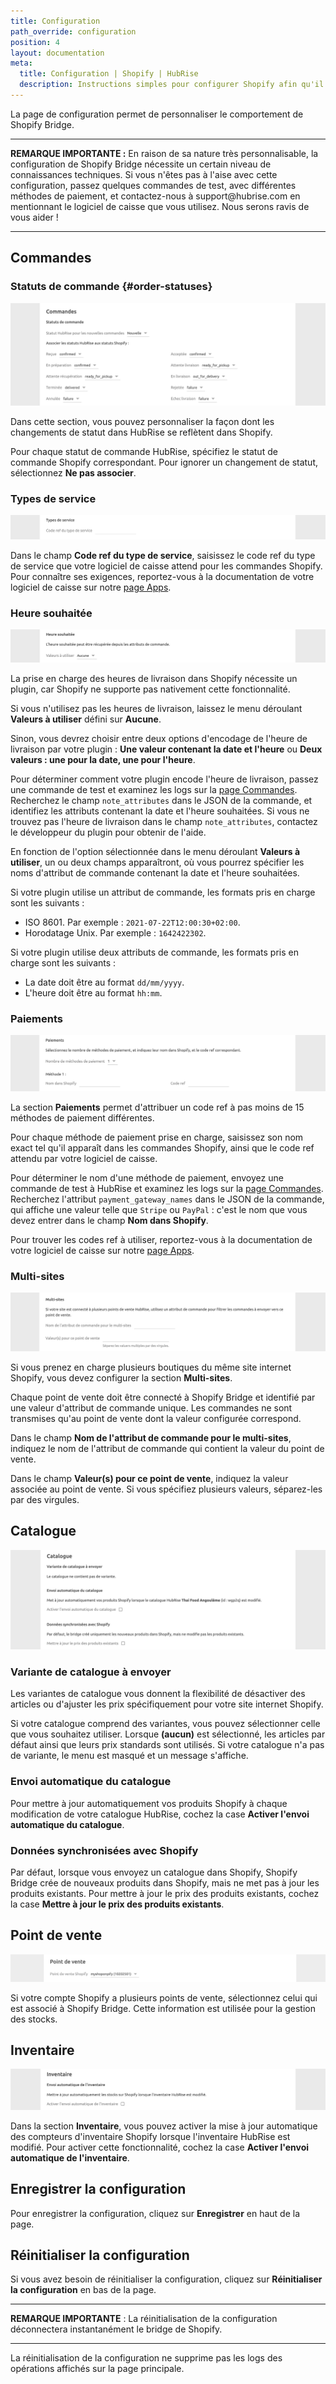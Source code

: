 ```yaml
---
title: Configuration
path_override: configuration
position: 4
layout: documentation
meta:
  title: Configuration | Shopify | HubRise
  description: Instructions simples pour configurer Shopify afin qu'il fonctionne parfaitement avec HubRise et votre logiciel de caisse ou autres apps connectées à HubRise. La configuration est simple.
---
```


La page de configuration permet de personnaliser le comportement de Shopify Bridge.

***

**REMARQUE IMPORTANTE :** En raison de sa nature très personnalisable, la configuration de Shopify Bridge nécessite un certain niveau de connaissances techniques. Si vous n'êtes pas à l'aise avec cette configuration, passez quelques commandes de test, avec différentes méthodes de paiement, et contactez-nous à support\@hubrise.com en mentionnant le logiciel de caisse que vous utilisez. Nous serons ravis de vous aider !

***

## Commandes

### Statuts de commande {#order-statuses}

![Page de configuration Shopify Bridge, Statuts de commande](./images/010-shopify-configuration-order-status.png)

Dans cette section, vous pouvez personnaliser la façon dont les changements de statut dans HubRise se reflètent dans Shopify.

Pour chaque statut de commande HubRise, spécifiez le statut de commande Shopify correspondant. Pour ignorer un changement de statut, sélectionnez **Ne pas associer**.

### Types de service

![Page de configuration Shopify Bridge, Types de service](./images/013-shopify-configuration-order-type.png)

Dans le champ **Code ref du type de service**, saisissez le code ref du type de service que votre logiciel de caisse attend pour les commandes Shopify. Pour connaître ses exigences, reportez-vous à la documentation de votre logiciel de caisse sur notre [page Apps](/apps).

### Heure souhaitée

![Page de configuration Shopify Bridge, Heure de livraison](./images/014-shopify-configuration-expected-time.png)

La prise en charge des heures de livraison dans Shopify nécessite un plugin, car Shopify ne supporte pas nativement cette fonctionnalité.

Si vous n'utilisez pas les heures de livraison, laissez le menu déroulant **Valeurs à utiliser** défini sur **Aucune**.

Sinon, vous devrez choisir entre deux options d'encodage de l'heure de livraison par votre plugin : **Une valeur contenant la date et l'heure** ou **Deux valeurs : une pour la date, une pour l'heure**.

Pour déterminer comment votre plugin encode l'heure de livraison, passez une commande de test et examinez les logs sur la [page Commandes](/docs/data#orders). Recherchez le champ `note_attributes` dans le JSON de la commande, et identifiez les attributs contenant la date et l'heure souhaitées. Si vous ne trouvez pas l'heure de livraison dans le champ `note_attributes`, contactez le développeur du plugin pour obtenir de l'aide.

En fonction de l'option sélectionnée dans le menu déroulant **Valeurs à utiliser**, un ou deux champs apparaîtront, où vous pourrez spécifier les noms d'attribut de commande contenant la date et l'heure souhaitées.

Si votre plugin utilise un attribut de commande, les formats pris en charge sont les suivants :

- ISO 8601. Par exemple : `2021-07-22T12:00:30+02:00`.
- Horodatage Unix. Par exemple : `1642422302`.

Si votre plugin utilise deux attributs de commande, les formats pris en charge sont les suivants :

- La date doit être au format `dd/mm/yyyy`.
- L'heure doit être au format `hh:mm`.

### Paiements

![Page de configuration Shopify Bridge, Paiements](./images/012-shopify-configuration-order-payment.png)

La section **Paiements** permet d'attribuer un code ref à pas moins de 15 méthodes de paiement différentes.

Pour chaque méthode de paiement prise en charge, saisissez son nom exact tel qu'il apparaît dans les commandes Shopify, ainsi que le code ref attendu par votre logiciel de caisse.

Pour déterminer le nom d'une méthode de paiement, envoyez une commande de test à HubRise et examinez les logs sur la [page Commandes](/docs/data#orders). Recherchez l'attribut `payment_gateway_names` dans le JSON de la commande, qui affiche une valeur telle que `Stripe` ou `PayPal` : c'est le nom que vous devez entrer dans le champ **Nom dans Shopify**.

Pour trouver les codes ref à utiliser, reportez-vous à la documentation de votre logiciel de caisse sur notre [page Apps](/apps).

### Multi-sites

![Page de configuration Shopify Bridge, Multi-sites](./images/011-shopify-configuration-multisite.png)

Si vous prenez en charge plusieurs boutiques du même site internet Shopify, vous devez configurer la section **Multi-sites**.

Chaque point de vente doit être connecté à Shopify Bridge et identifié par une valeur d'attribut de commande unique. Les commandes ne sont transmises qu'au point de vente dont la valeur configurée correspond.

Dans le champ **Nom de l'attribut de commande pour le multi-sites**, indiquez le nom de l'attribut de commande qui contient la valeur du point de vente.

Dans le champ **Valeur(s) pour ce point de vente**, indiquez la valeur associée au point de vente. Si vous spécifiez plusieurs valeurs, séparez-les par des virgules.

## Catalogue

![Page de configuration Shopify Bridge, Catalogue](./images/015-shopify-configuration-catalog.png)

### Variante de catalogue à envoyer

Les variantes de catalogue vous donnent la flexibilité de désactiver des articles ou d'ajuster les prix spécifiquement pour votre site internet Shopify.

Si votre catalogue comprend des variantes, vous pouvez sélectionner celle que vous souhaitez utiliser. Lorsque **(aucun)** est sélectionné, les articles par défaut ainsi que leurs prix standards sont utilisés. Si votre catalogue n'a pas de variante, le menu est masqué et un message s'affiche.

### Envoi automatique du catalogue

Pour mettre à jour automatiquement vos produits Shopify à chaque modification de votre catalogue HubRise, cochez la case **Activer l'envoi automatique du catalogue**.

### Données synchronisées avec Shopify

Par défaut, lorsque vous envoyez un catalogue dans Shopify, Shopify Bridge crée de nouveaux produits dans Shopify, mais ne met pas à jour les produits existants. Pour mettre à jour le prix des produits existants, cochez la case **Mettre à jour le prix des produits existants**.

## Point de vente

![Page de configuration Shopify Bridge, Point de vente](./images/017-shopify-configuration-location.png)

Si votre compte Shopify a plusieurs points de vente, sélectionnez celui qui est associé à Shopify Bridge. Cette information est utilisée pour la gestion des stocks.

## Inventaire

![Page de configuration Shopify Bridge, Inventaire](./images/016-shopify-configuration-inventory.png)

Dans la section **Inventaire**, vous pouvez activer la mise à jour automatique des compteurs d'inventaire Shopify lorsque l'inventaire HubRise est modifié.
Pour activer cette fonctionnalité, cochez la case **Activer l'envoi automatique de l'inventaire**.

## Enregistrer la configuration

Pour enregistrer la configuration, cliquez sur **Enregistrer** en haut de la page.

## Réinitialiser la configuration

Si vous avez besoin de réinitialiser la configuration, cliquez sur **Réinitialiser la configuration** en bas de la page.

***

**REMARQUE IMPORTANTE** : La réinitialisation de la configuration déconnectera instantanément le bridge de Shopify.

***

La réinitialisation de la configuration ne supprime pas les logs des opérations affichés sur la page principale.
